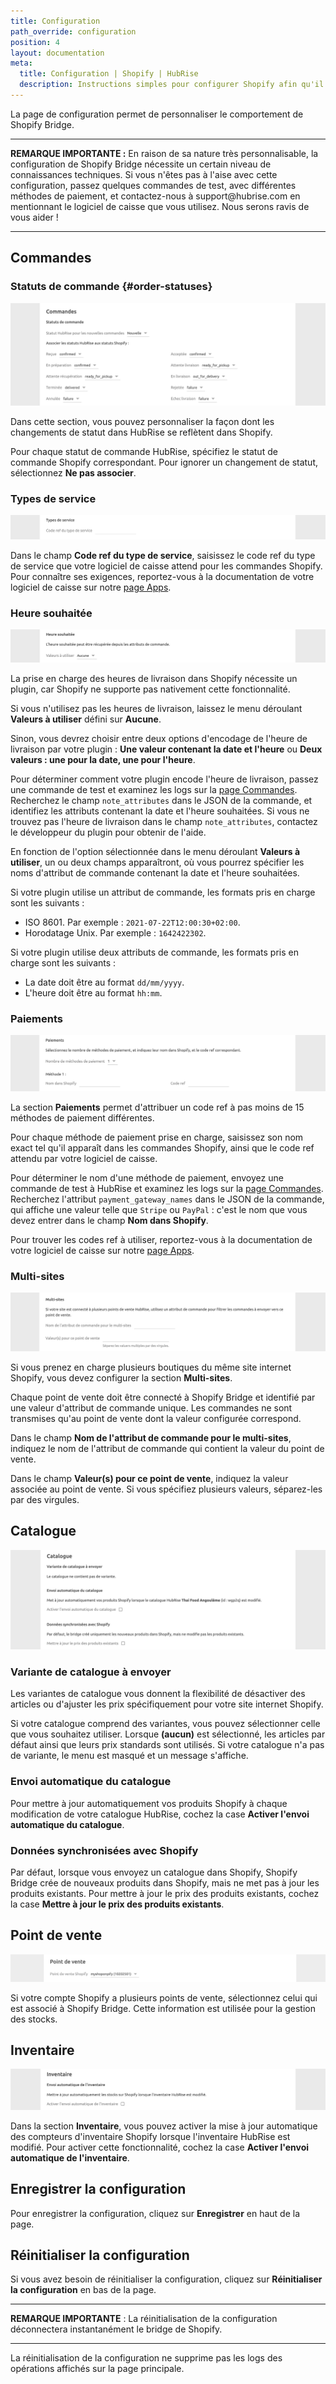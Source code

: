 ```yaml
---
title: Configuration
path_override: configuration
position: 4
layout: documentation
meta:
  title: Configuration | Shopify | HubRise
  description: Instructions simples pour configurer Shopify afin qu'il fonctionne parfaitement avec HubRise et votre logiciel de caisse ou autres apps connectées à HubRise. La configuration est simple.
---
```


La page de configuration permet de personnaliser le comportement de Shopify Bridge.

***

**REMARQUE IMPORTANTE :** En raison de sa nature très personnalisable, la configuration de Shopify Bridge nécessite un certain niveau de connaissances techniques. Si vous n'êtes pas à l'aise avec cette configuration, passez quelques commandes de test, avec différentes méthodes de paiement, et contactez-nous à support\@hubrise.com en mentionnant le logiciel de caisse que vous utilisez. Nous serons ravis de vous aider !

***

## Commandes

### Statuts de commande {#order-statuses}

![Page de configuration Shopify Bridge, Statuts de commande](./images/010-shopify-configuration-order-status.png)

Dans cette section, vous pouvez personnaliser la façon dont les changements de statut dans HubRise se reflètent dans Shopify.

Pour chaque statut de commande HubRise, spécifiez le statut de commande Shopify correspondant. Pour ignorer un changement de statut, sélectionnez **Ne pas associer**.

### Types de service

![Page de configuration Shopify Bridge, Types de service](./images/013-shopify-configuration-order-type.png)

Dans le champ **Code ref du type de service**, saisissez le code ref du type de service que votre logiciel de caisse attend pour les commandes Shopify. Pour connaître ses exigences, reportez-vous à la documentation de votre logiciel de caisse sur notre [page Apps](/apps).

### Heure souhaitée

![Page de configuration Shopify Bridge, Heure de livraison](./images/014-shopify-configuration-expected-time.png)

La prise en charge des heures de livraison dans Shopify nécessite un plugin, car Shopify ne supporte pas nativement cette fonctionnalité.

Si vous n'utilisez pas les heures de livraison, laissez le menu déroulant **Valeurs à utiliser** défini sur **Aucune**.

Sinon, vous devrez choisir entre deux options d'encodage de l'heure de livraison par votre plugin : **Une valeur contenant la date et l'heure** ou **Deux valeurs : une pour la date, une pour l'heure**.

Pour déterminer comment votre plugin encode l'heure de livraison, passez une commande de test et examinez les logs sur la [page Commandes](/docs/data#orders). Recherchez le champ `note_attributes` dans le JSON de la commande, et identifiez les attributs contenant la date et l'heure souhaitées. Si vous ne trouvez pas l'heure de livraison dans le champ `note_attributes`, contactez le développeur du plugin pour obtenir de l'aide.

En fonction de l'option sélectionnée dans le menu déroulant **Valeurs à utiliser**, un ou deux champs apparaîtront, où vous pourrez spécifier les noms d'attribut de commande contenant la date et l'heure souhaitées.

Si votre plugin utilise un attribut de commande, les formats pris en charge sont les suivants :

- ISO 8601. Par exemple : `2021-07-22T12:00:30+02:00`.
- Horodatage Unix. Par exemple : `1642422302`.

Si votre plugin utilise deux attributs de commande, les formats pris en charge sont les suivants :

- La date doit être au format `dd/mm/yyyy`.
- L'heure doit être au format `hh:mm`.

### Paiements

![Page de configuration Shopify Bridge, Paiements](./images/012-shopify-configuration-order-payment.png)

La section **Paiements** permet d'attribuer un code ref à pas moins de 15 méthodes de paiement différentes.

Pour chaque méthode de paiement prise en charge, saisissez son nom exact tel qu'il apparaît dans les commandes Shopify, ainsi que le code ref attendu par votre logiciel de caisse.

Pour déterminer le nom d'une méthode de paiement, envoyez une commande de test à HubRise et examinez les logs sur la [page Commandes](/docs/data#orders). Recherchez l'attribut `payment_gateway_names` dans le JSON de la commande, qui affiche une valeur telle que `Stripe` ou `PayPal` : c'est le nom que vous devez entrer dans le champ **Nom dans Shopify**.

Pour trouver les codes ref à utiliser, reportez-vous à la documentation de votre logiciel de caisse sur notre [page Apps](/apps).

### Multi-sites

![Page de configuration Shopify Bridge, Multi-sites](./images/011-shopify-configuration-multisite.png)

Si vous prenez en charge plusieurs boutiques du même site internet Shopify, vous devez configurer la section **Multi-sites**.

Chaque point de vente doit être connecté à Shopify Bridge et identifié par une valeur d'attribut de commande unique. Les commandes ne sont transmises qu'au point de vente dont la valeur configurée correspond.

Dans le champ **Nom de l'attribut de commande pour le multi-sites**, indiquez le nom de l'attribut de commande qui contient la valeur du point de vente.

Dans le champ **Valeur(s) pour ce point de vente**, indiquez la valeur associée au point de vente. Si vous spécifiez plusieurs valeurs, séparez-les par des virgules.

## Catalogue

![Page de configuration Shopify Bridge, Catalogue](./images/015-shopify-configuration-catalog.png)

### Variante de catalogue à envoyer

Les variantes de catalogue vous donnent la flexibilité de désactiver des articles ou d'ajuster les prix spécifiquement pour votre site internet Shopify.

Si votre catalogue comprend des variantes, vous pouvez sélectionner celle que vous souhaitez utiliser. Lorsque **(aucun)** est sélectionné, les articles par défaut ainsi que leurs prix standards sont utilisés. Si votre catalogue n'a pas de variante, le menu est masqué et un message s'affiche.

### Envoi automatique du catalogue

Pour mettre à jour automatiquement vos produits Shopify à chaque modification de votre catalogue HubRise, cochez la case **Activer l'envoi automatique du catalogue**.

### Données synchronisées avec Shopify

Par défaut, lorsque vous envoyez un catalogue dans Shopify, Shopify Bridge crée de nouveaux produits dans Shopify, mais ne met pas à jour les produits existants. Pour mettre à jour le prix des produits existants, cochez la case **Mettre à jour le prix des produits existants**.

## Point de vente

![Page de configuration Shopify Bridge, Point de vente](./images/017-shopify-configuration-location.png)

Si votre compte Shopify a plusieurs points de vente, sélectionnez celui qui est associé à Shopify Bridge. Cette information est utilisée pour la gestion des stocks.

## Inventaire

![Page de configuration Shopify Bridge, Inventaire](./images/016-shopify-configuration-inventory.png)

Dans la section **Inventaire**, vous pouvez activer la mise à jour automatique des compteurs d'inventaire Shopify lorsque l'inventaire HubRise est modifié.
Pour activer cette fonctionnalité, cochez la case **Activer l'envoi automatique de l'inventaire**.

## Enregistrer la configuration

Pour enregistrer la configuration, cliquez sur **Enregistrer** en haut de la page.

## Réinitialiser la configuration

Si vous avez besoin de réinitialiser la configuration, cliquez sur **Réinitialiser la configuration** en bas de la page.

***

**REMARQUE IMPORTANTE** : La réinitialisation de la configuration déconnectera instantanément le bridge de Shopify.

***

La réinitialisation de la configuration ne supprime pas les logs des opérations affichés sur la page principale.
